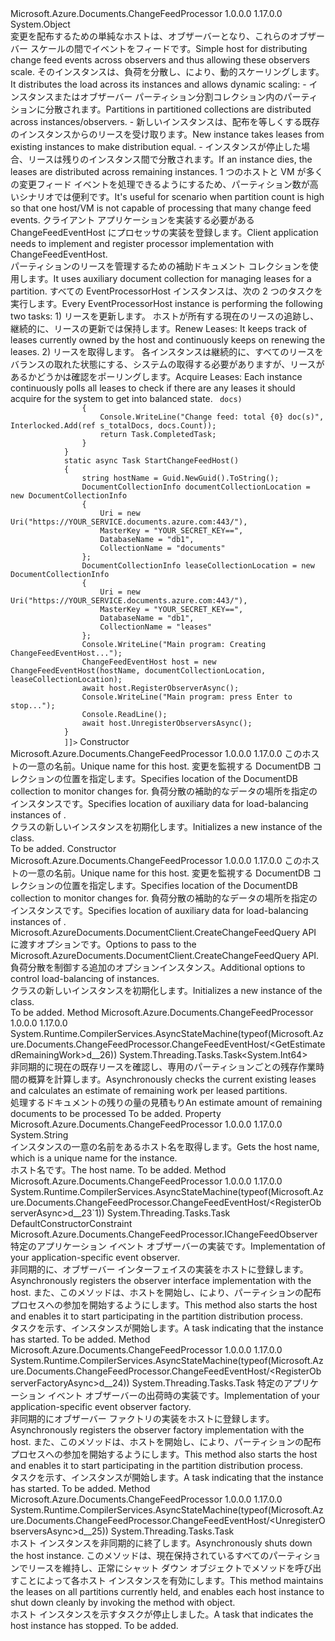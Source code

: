 <Type Name="ChangeFeedEventHost" FullName="Microsoft.Azure.Documents.ChangeFeedProcessor.ChangeFeedEventHost">
  <TypeSignature Language="C#" Value="public class ChangeFeedEventHost" />
  <TypeSignature Language="ILAsm" Value=".class public auto ansi beforefieldinit ChangeFeedEventHost extends System.Object" />
  <TypeSignature Language="DocId" Value="T:Microsoft.Azure.Documents.ChangeFeedProcessor.ChangeFeedEventHost" />
  <TypeSignature Language="VB.NET" Value="Public Class ChangeFeedEventHost" />
  <TypeSignature Language="F#" Value="type ChangeFeedEventHost = class&#xA;    interface IPartitionObserver&lt;DocumentServiceLease&gt;" />
  <AssemblyInfo>
    <AssemblyName>Microsoft.Azure.Documents.ChangeFeedProcessor</AssemblyName>
    <AssemblyVersion>1.0.0.0</AssemblyVersion>
    <AssemblyVersion>1.17.0.0</AssemblyVersion>
  </AssemblyInfo>
  <Base>
    <BaseTypeName>System.Object</BaseTypeName>
  </Base>
  <Interfaces />
  <Docs>
    <summary>
            <span data-ttu-id="7cb6d-101">変更を配布するための単純なホストは、オブザーバーとなり、これらのオブザーバー スケールの間でイベントをフィードです。</span><span class="sxs-lookup"><span data-stu-id="7cb6d-101">Simple host for distributing change feed events across observers and thus allowing these observers scale.</span></span>
            <span data-ttu-id="7cb6d-102">そのインスタンスは、負荷を分散し、により、動的スケーリングします。</span><span class="sxs-lookup"><span data-stu-id="7cb6d-102">It distributes the load across its instances and allows dynamic scaling:</span></span>
              - <span data-ttu-id="7cb6d-103">インスタンスまたはオブザーバー パーティション分割コレクション内のパーティションに分散されます。</span><span class="sxs-lookup"><span data-stu-id="7cb6d-103">Partitions in partitioned collections are distributed across instances/observers.</span></span>
              - <span data-ttu-id="7cb6d-104">新しいインスタンスは、配布を等しくする既存のインスタンスからのリースを受け取ります。</span><span class="sxs-lookup"><span data-stu-id="7cb6d-104">New instance takes leases from existing instances to make distribution equal.</span></span>
              - <span data-ttu-id="7cb6d-105">インスタンスが停止した場合、リースは残りのインスタンス間で分散されます。</span><span class="sxs-lookup"><span data-stu-id="7cb6d-105">If an instance dies, the leases are distributed across remaining instances.</span></span>
            <span data-ttu-id="7cb6d-106">1 つのホストと VM が多くの変更フィード イベントを処理できるようにするため、パーティション数が高いシナリオでは便利です。</span><span class="sxs-lookup"><span data-stu-id="7cb6d-106">It's useful for scenario when partition count is high so that one host/VM is not capable of processing that many change feed events.</span></span>
            <span data-ttu-id="7cb6d-107">クライアント アプリケーションを実装する必要がある<see cref="T:Microsoft.Azure.Documents.ChangeFeedProcessor.IChangeFeedObserver" />ChangeFeedEventHost にプロセッサの実装を登録します。</span><span class="sxs-lookup"><span data-stu-id="7cb6d-107">Client application needs to implement <see cref="T:Microsoft.Azure.Documents.ChangeFeedProcessor.IChangeFeedObserver" /> and register processor implementation with ChangeFeedEventHost.</span></span>
            </summary>
    <remarks>
            <span data-ttu-id="7cb6d-108">パーティションのリースを管理するための補助ドキュメント コレクションを使用します。</span><span class="sxs-lookup"><span data-stu-id="7cb6d-108">It uses auxiliary document collection for managing leases for a partition.</span></span>
            <span data-ttu-id="7cb6d-109">すべての EventProcessorHost インスタンスは、次の 2 つのタスクを実行します。</span><span class="sxs-lookup"><span data-stu-id="7cb6d-109">Every EventProcessorHost instance is performing the following two tasks:</span></span>
                1) <span data-ttu-id="7cb6d-110">リースを更新します。 ホストが所有する現在のリースの追跡し、継続的に、リースの更新では保持します。</span><span class="sxs-lookup"><span data-stu-id="7cb6d-110">Renew Leases: It keeps track of leases currently owned by the host and continuously keeps on renewing the leases.</span></span>
                2) <span data-ttu-id="7cb6d-111">リースを取得します。 各インスタンスは継続的に、すべてのリースをバランスの取れた状態にする、システムの取得する必要がありますが、リースがあるかどうかは確認をポーリングします。</span><span class="sxs-lookup"><span data-stu-id="7cb6d-111">Acquire Leases: Each instance continuously polls all leases to check if there are any leases it should acquire for the system to get into balanced state.</span></span>
                </remarks>
    <example>
      <code language="c#"><![CDATA[
            class DocumentFeedObserver : IChangeFeedObserver
            {
                private static int s_totalDocs = 0;
                public Task OpenAsync(ChangeFeedObserverContext context)
                {
                    Console.WriteLine("Worker opened, {0}", context.PartitionKeyRangeId);
                    return Task.CompletedTask;  // Requires targeting .NET 4.6+.
                }
                public Task CloseAsync(ChangeFeedObserverContext context, ChangeFeedObserverCloseReason reason)
                {
                    Console.WriteLine("Worker closed, {0}", context.PartitionKeyRangeId);
                    return Task.CompletedTask;
                }
                public Task ProcessChangesAsync(ChangeFeedObserverContext context, IReadOnlyList<Document> docs)
                {
                    Console.WriteLine("Change feed: total {0} doc(s)", Interlocked.Add(ref s_totalDocs, docs.Count));
                    return Task.CompletedTask;
                }
            }
            static async Task StartChangeFeedHost()
            {
                string hostName = Guid.NewGuid().ToString();
                DocumentCollectionInfo documentCollectionLocation = new DocumentCollectionInfo
                {
                    Uri = new Uri("https://YOUR_SERVICE.documents.azure.com:443/"),
                    MasterKey = "YOUR_SECRET_KEY==",
                    DatabaseName = "db1",
                    CollectionName = "documents"
                };
                DocumentCollectionInfo leaseCollectionLocation = new DocumentCollectionInfo
                {
                    Uri = new Uri("https://YOUR_SERVICE.documents.azure.com:443/"),
                    MasterKey = "YOUR_SECRET_KEY==",
                    DatabaseName = "db1",
                    CollectionName = "leases"
                };
                Console.WriteLine("Main program: Creating ChangeFeedEventHost...");
                ChangeFeedEventHost host = new ChangeFeedEventHost(hostName, documentCollectionLocation, leaseCollectionLocation);
                await host.RegisterObserverAsync<DocumentFeedObserver>();
                Console.WriteLine("Main program: press Enter to stop...");
                Console.ReadLine();
                await host.UnregisterObserversAsync();
            }
            ]]></code>
    </example>
  </Docs>
  <Members>
    <Member MemberName=".ctor">
      <MemberSignature Language="C#" Value="public ChangeFeedEventHost (string hostName, Microsoft.Azure.Documents.ChangeFeedProcessor.DocumentCollectionInfo documentCollectionLocation, Microsoft.Azure.Documents.ChangeFeedProcessor.DocumentCollectionInfo auxCollectionLocation);" />
      <MemberSignature Language="ILAsm" Value=".method public hidebysig specialname rtspecialname instance void .ctor(string hostName, class Microsoft.Azure.Documents.ChangeFeedProcessor.DocumentCollectionInfo documentCollectionLocation, class Microsoft.Azure.Documents.ChangeFeedProcessor.DocumentCollectionInfo auxCollectionLocation) cil managed" />
      <MemberSignature Language="DocId" Value="M:Microsoft.Azure.Documents.ChangeFeedProcessor.ChangeFeedEventHost.#ctor(System.String,Microsoft.Azure.Documents.ChangeFeedProcessor.DocumentCollectionInfo,Microsoft.Azure.Documents.ChangeFeedProcessor.DocumentCollectionInfo)" />
      <MemberSignature Language="VB.NET" Value="Public Sub New (hostName As String, documentCollectionLocation As DocumentCollectionInfo, auxCollectionLocation As DocumentCollectionInfo)" />
      <MemberSignature Language="F#" Value="new Microsoft.Azure.Documents.ChangeFeedProcessor.ChangeFeedEventHost : string * Microsoft.Azure.Documents.ChangeFeedProcessor.DocumentCollectionInfo * Microsoft.Azure.Documents.ChangeFeedProcessor.DocumentCollectionInfo -&gt; Microsoft.Azure.Documents.ChangeFeedProcessor.ChangeFeedEventHost" Usage="new Microsoft.Azure.Documents.ChangeFeedProcessor.ChangeFeedEventHost (hostName, documentCollectionLocation, auxCollectionLocation)" />
      <MemberType>Constructor</MemberType>
      <AssemblyInfo>
        <AssemblyName>Microsoft.Azure.Documents.ChangeFeedProcessor</AssemblyName>
        <AssemblyVersion>1.0.0.0</AssemblyVersion>
        <AssemblyVersion>1.17.0.0</AssemblyVersion>
      </AssemblyInfo>
      <Parameters>
        <Parameter Name="hostName" Type="System.String" />
        <Parameter Name="documentCollectionLocation" Type="Microsoft.Azure.Documents.ChangeFeedProcessor.DocumentCollectionInfo" />
        <Parameter Name="auxCollectionLocation" Type="Microsoft.Azure.Documents.ChangeFeedProcessor.DocumentCollectionInfo" />
      </Parameters>
      <Docs>
        <param name="hostName"><span data-ttu-id="7cb6d-112">このホストの一意の名前。</span><span class="sxs-lookup"><span data-stu-id="7cb6d-112">Unique name for this host.</span></span></param>
        <param name="documentCollectionLocation"><span data-ttu-id="7cb6d-113">変更を監視する DocumentDB コレクションの位置を指定します。</span><span class="sxs-lookup"><span data-stu-id="7cb6d-113">Specifies location of the DocumentDB collection to monitor changes for.</span></span></param>
        <param name="auxCollectionLocation"><span data-ttu-id="7cb6d-114">負荷分散の補助的なデータの場所を指定のインスタンス<see cref="T:Microsoft.Azure.Documents.ChangeFeedProcessor.ChangeFeedEventHost" />です。</span><span class="sxs-lookup"><span data-stu-id="7cb6d-114">Specifies location of auxiliary data for load-balancing instances of <see cref="T:Microsoft.Azure.Documents.ChangeFeedProcessor.ChangeFeedEventHost" />.</span></span></param>
        <summary>
            <span data-ttu-id="7cb6d-115"><see cref="T:Microsoft.Azure.Documents.ChangeFeedProcessor.ChangeFeedEventHost" /> クラスの新しいインスタンスを初期化します。</span><span class="sxs-lookup"><span data-stu-id="7cb6d-115">Initializes a new instance of the <see cref="T:Microsoft.Azure.Documents.ChangeFeedProcessor.ChangeFeedEventHost" /> class.</span></span>
            </summary>
        <remarks>To be added.</remarks>
      </Docs>
    </Member>
    <Member MemberName=".ctor">
      <MemberSignature Language="C#" Value="public ChangeFeedEventHost (string hostName, Microsoft.Azure.Documents.ChangeFeedProcessor.DocumentCollectionInfo documentCollectionLocation, Microsoft.Azure.Documents.ChangeFeedProcessor.DocumentCollectionInfo auxCollectionLocation, Microsoft.Azure.Documents.Client.ChangeFeedOptions changeFeedOptions, Microsoft.Azure.Documents.ChangeFeedProcessor.ChangeFeedHostOptions hostOptions);" />
      <MemberSignature Language="ILAsm" Value=".method public hidebysig specialname rtspecialname instance void .ctor(string hostName, class Microsoft.Azure.Documents.ChangeFeedProcessor.DocumentCollectionInfo documentCollectionLocation, class Microsoft.Azure.Documents.ChangeFeedProcessor.DocumentCollectionInfo auxCollectionLocation, class Microsoft.Azure.Documents.Client.ChangeFeedOptions changeFeedOptions, class Microsoft.Azure.Documents.ChangeFeedProcessor.ChangeFeedHostOptions hostOptions) cil managed" />
      <MemberSignature Language="DocId" Value="M:Microsoft.Azure.Documents.ChangeFeedProcessor.ChangeFeedEventHost.#ctor(System.String,Microsoft.Azure.Documents.ChangeFeedProcessor.DocumentCollectionInfo,Microsoft.Azure.Documents.ChangeFeedProcessor.DocumentCollectionInfo,Microsoft.Azure.Documents.Client.ChangeFeedOptions,Microsoft.Azure.Documents.ChangeFeedProcessor.ChangeFeedHostOptions)" />
      <MemberSignature Language="F#" Value="new Microsoft.Azure.Documents.ChangeFeedProcessor.ChangeFeedEventHost : string * Microsoft.Azure.Documents.ChangeFeedProcessor.DocumentCollectionInfo * Microsoft.Azure.Documents.ChangeFeedProcessor.DocumentCollectionInfo * Microsoft.Azure.Documents.Client.ChangeFeedOptions * Microsoft.Azure.Documents.ChangeFeedProcessor.ChangeFeedHostOptions -&gt; Microsoft.Azure.Documents.ChangeFeedProcessor.ChangeFeedEventHost" Usage="new Microsoft.Azure.Documents.ChangeFeedProcessor.ChangeFeedEventHost (hostName, documentCollectionLocation, auxCollectionLocation, changeFeedOptions, hostOptions)" />
      <MemberType>Constructor</MemberType>
      <AssemblyInfo>
        <AssemblyName>Microsoft.Azure.Documents.ChangeFeedProcessor</AssemblyName>
        <AssemblyVersion>1.0.0.0</AssemblyVersion>
        <AssemblyVersion>1.17.0.0</AssemblyVersion>
      </AssemblyInfo>
      <Parameters>
        <Parameter Name="hostName" Type="System.String" />
        <Parameter Name="documentCollectionLocation" Type="Microsoft.Azure.Documents.ChangeFeedProcessor.DocumentCollectionInfo" />
        <Parameter Name="auxCollectionLocation" Type="Microsoft.Azure.Documents.ChangeFeedProcessor.DocumentCollectionInfo" />
        <Parameter Name="changeFeedOptions" Type="Microsoft.Azure.Documents.Client.ChangeFeedOptions" />
        <Parameter Name="hostOptions" Type="Microsoft.Azure.Documents.ChangeFeedProcessor.ChangeFeedHostOptions" />
      </Parameters>
      <Docs>
        <param name="hostName"><span data-ttu-id="7cb6d-116">このホストの一意の名前。</span><span class="sxs-lookup"><span data-stu-id="7cb6d-116">Unique name for this host.</span></span></param>
        <param name="documentCollectionLocation"><span data-ttu-id="7cb6d-117">変更を監視する DocumentDB コレクションの位置を指定します。</span><span class="sxs-lookup"><span data-stu-id="7cb6d-117">Specifies location of the DocumentDB collection to monitor changes for.</span></span></param>
        <param name="auxCollectionLocation"><span data-ttu-id="7cb6d-118">負荷分散の補助的なデータの場所を指定のインスタンス<see cref="T:Microsoft.Azure.Documents.ChangeFeedProcessor.ChangeFeedEventHost" />です。</span><span class="sxs-lookup"><span data-stu-id="7cb6d-118">Specifies location of auxiliary data for load-balancing instances of <see cref="T:Microsoft.Azure.Documents.ChangeFeedProcessor.ChangeFeedEventHost" />.</span></span></param>
        <param name="changeFeedOptions"><span data-ttu-id="7cb6d-119">Microsoft.AzureDocuments.DocumentClient.CreateChangeFeedQuery API に渡すオプションです。</span><span class="sxs-lookup"><span data-stu-id="7cb6d-119">Options to pass to the Microsoft.AzureDocuments.DocumentClient.CreateChangeFeedQuery API.</span></span></param>
        <param name="hostOptions"><span data-ttu-id="7cb6d-120">負荷分散を制御する追加のオプション<see cref="T:Microsoft.Azure.Documents.ChangeFeedProcessor.ChangeFeedEventHost" />インスタンス。</span><span class="sxs-lookup"><span data-stu-id="7cb6d-120">Additional options to control load-balancing of <see cref="T:Microsoft.Azure.Documents.ChangeFeedProcessor.ChangeFeedEventHost" /> instances.</span></span></param>
        <summary>
            <span data-ttu-id="7cb6d-121"><see cref="T:Microsoft.Azure.Documents.ChangeFeedProcessor.ChangeFeedEventHost" /> クラスの新しいインスタンスを初期化します。</span><span class="sxs-lookup"><span data-stu-id="7cb6d-121">Initializes a new instance of the <see cref="T:Microsoft.Azure.Documents.ChangeFeedProcessor.ChangeFeedEventHost" /> class.</span></span>
            </summary>
        <remarks>To be added.</remarks>
      </Docs>
    </Member>
    <Member MemberName="GetEstimatedRemainingWork">
      <MemberSignature Language="C#" Value="public System.Threading.Tasks.Task&lt;long&gt; GetEstimatedRemainingWork ();" />
      <MemberSignature Language="ILAsm" Value=".method public hidebysig instance class System.Threading.Tasks.Task`1&lt;int64&gt; GetEstimatedRemainingWork() cil managed" />
      <MemberSignature Language="DocId" Value="M:Microsoft.Azure.Documents.ChangeFeedProcessor.ChangeFeedEventHost.GetEstimatedRemainingWork" />
      <MemberSignature Language="VB.NET" Value="Public Function GetEstimatedRemainingWork () As Task(Of Long)" />
      <MemberSignature Language="F#" Value="member this.GetEstimatedRemainingWork : unit -&gt; System.Threading.Tasks.Task&lt;int64&gt;" Usage="changeFeedEventHost.GetEstimatedRemainingWork " />
      <MemberType>Method</MemberType>
      <AssemblyInfo>
        <AssemblyName>Microsoft.Azure.Documents.ChangeFeedProcessor</AssemblyName>
        <AssemblyVersion>1.0.0.0</AssemblyVersion>
        <AssemblyVersion>1.17.0.0</AssemblyVersion>
      </AssemblyInfo>
      <Attributes>
        <Attribute>
          <AttributeName>System.Runtime.CompilerServices.AsyncStateMachine(typeof(Microsoft.Azure.Documents.ChangeFeedProcessor.ChangeFeedEventHost/&lt;GetEstimatedRemainingWork&gt;d__26))</AttributeName>
        </Attribute>
      </Attributes>
      <ReturnValue>
        <ReturnType>System.Threading.Tasks.Task&lt;System.Int64&gt;</ReturnType>
      </ReturnValue>
      <Parameters />
      <Docs>
        <summary>
            <span data-ttu-id="7cb6d-122">非同期的に現在の既存リースを確認し、専用のパーティションごとの残存作業時間の概算を計算します。</span><span class="sxs-lookup"><span data-stu-id="7cb6d-122">Asynchronously checks the current existing leases and calculates an estimate of remaining work per leased partitions.</span></span>
            </summary>
        <returns><span data-ttu-id="7cb6d-123">処理するドキュメントの残りの量の見積もり</span><span class="sxs-lookup"><span data-stu-id="7cb6d-123">An estimate amount of remaining documents to be processed</span></span></returns>
        <remarks>To be added.</remarks>
      </Docs>
    </Member>
    <Member MemberName="HostName">
      <MemberSignature Language="C#" Value="public string HostName { get; }" />
      <MemberSignature Language="ILAsm" Value=".property instance string HostName" />
      <MemberSignature Language="DocId" Value="P:Microsoft.Azure.Documents.ChangeFeedProcessor.ChangeFeedEventHost.HostName" />
      <MemberSignature Language="VB.NET" Value="Public ReadOnly Property HostName As String" />
      <MemberSignature Language="F#" Value="member this.HostName : string" Usage="Microsoft.Azure.Documents.ChangeFeedProcessor.ChangeFeedEventHost.HostName" />
      <MemberType>Property</MemberType>
      <AssemblyInfo>
        <AssemblyName>Microsoft.Azure.Documents.ChangeFeedProcessor</AssemblyName>
        <AssemblyVersion>1.0.0.0</AssemblyVersion>
        <AssemblyVersion>1.17.0.0</AssemblyVersion>
      </AssemblyInfo>
      <ReturnValue>
        <ReturnType>System.String</ReturnType>
      </ReturnValue>
      <Docs>
        <summary><span data-ttu-id="7cb6d-124">インスタンスの一意の名前をあるホスト名を取得します。</span><span class="sxs-lookup"><span data-stu-id="7cb6d-124">Gets the host name, which is a unique name for the instance.</span></span></summary>
        <value><span data-ttu-id="7cb6d-125">ホスト名です。</span><span class="sxs-lookup"><span data-stu-id="7cb6d-125">The host name.</span></span></value>
        <remarks>To be added.</remarks>
      </Docs>
    </Member>
    <Member MemberName="RegisterObserverAsync&lt;T&gt;">
      <MemberSignature Language="C#" Value="public System.Threading.Tasks.Task RegisterObserverAsync&lt;T&gt; () where T : Microsoft.Azure.Documents.ChangeFeedProcessor.IChangeFeedObservernew();" />
      <MemberSignature Language="ILAsm" Value=".method public hidebysig instance class System.Threading.Tasks.Task RegisterObserverAsync&lt;.ctor (class Microsoft.Azure.Documents.ChangeFeedProcessor.IChangeFeedObserver) T&gt;() cil managed" />
      <MemberSignature Language="DocId" Value="M:Microsoft.Azure.Documents.ChangeFeedProcessor.ChangeFeedEventHost.RegisterObserverAsync``1" />
      <MemberSignature Language="VB.NET" Value="Public Function RegisterObserverAsync(Of T As {IChangeFeedObserverNew}) () As Task" />
      <MemberSignature Language="F#" Value="member this.RegisterObserverAsync : unit -&gt; System.Threading.Tasks.Task (requires 'T :&gt; Microsoft.Azure.Documents.ChangeFeedProcessor.IChangeFeedObserver and 'T : (new : unit -&gt; 'T))" Usage="changeFeedEventHost.RegisterObserverAsync " />
      <MemberType>Method</MemberType>
      <AssemblyInfo>
        <AssemblyName>Microsoft.Azure.Documents.ChangeFeedProcessor</AssemblyName>
        <AssemblyVersion>1.0.0.0</AssemblyVersion>
        <AssemblyVersion>1.17.0.0</AssemblyVersion>
      </AssemblyInfo>
      <Attributes>
        <Attribute>
          <AttributeName>System.Runtime.CompilerServices.AsyncStateMachine(typeof(Microsoft.Azure.Documents.ChangeFeedProcessor.ChangeFeedEventHost/&lt;RegisterObserverAsync&gt;d__23`1))</AttributeName>
        </Attribute>
      </Attributes>
      <ReturnValue>
        <ReturnType>System.Threading.Tasks.Task</ReturnType>
      </ReturnValue>
      <TypeParameters>
        <TypeParameter Name="T">
          <Constraints>
            <ParameterAttribute>DefaultConstructorConstraint</ParameterAttribute>
            <InterfaceName>Microsoft.Azure.Documents.ChangeFeedProcessor.IChangeFeedObserver</InterfaceName>
          </Constraints>
        </TypeParameter>
      </TypeParameters>
      <Parameters />
      <Docs>
        <typeparam name="T"><span data-ttu-id="7cb6d-126">特定のアプリケーション イベント オブザーバーの実装です。</span><span class="sxs-lookup"><span data-stu-id="7cb6d-126">Implementation of your application-specific event observer.</span></span></typeparam>
        <summary><span data-ttu-id="7cb6d-127">非同期的に、オブザーバー インターフェイスの実装をホストに登録します。</span><span class="sxs-lookup"><span data-stu-id="7cb6d-127">Asynchronously registers the observer interface implementation with the host.</span></span>
            <span data-ttu-id="7cb6d-128">また、このメソッドは、ホストを開始し、により、パーティションの配布プロセスへの参加を開始するようにします。</span><span class="sxs-lookup"><span data-stu-id="7cb6d-128">This method also starts the host and enables it to start participating in the partition distribution process.</span></span></summary>
        <returns><span data-ttu-id="7cb6d-129">タスクを示す、<see cref="T:Microsoft.Azure.Documents.ChangeFeedProcessor.ChangeFeedEventHost" />インスタンスが開始します。</span><span class="sxs-lookup"><span data-stu-id="7cb6d-129">A task indicating that the <see cref="T:Microsoft.Azure.Documents.ChangeFeedProcessor.ChangeFeedEventHost" /> instance has started.</span></span></returns>
        <remarks>To be added.</remarks>
      </Docs>
    </Member>
    <Member MemberName="RegisterObserverFactoryAsync">
      <MemberSignature Language="C#" Value="public System.Threading.Tasks.Task RegisterObserverFactoryAsync (Microsoft.Azure.Documents.ChangeFeedProcessor.IChangeFeedObserverFactory factory);" />
      <MemberSignature Language="ILAsm" Value=".method public hidebysig instance class System.Threading.Tasks.Task RegisterObserverFactoryAsync(class Microsoft.Azure.Documents.ChangeFeedProcessor.IChangeFeedObserverFactory factory) cil managed" />
      <MemberSignature Language="DocId" Value="M:Microsoft.Azure.Documents.ChangeFeedProcessor.ChangeFeedEventHost.RegisterObserverFactoryAsync(Microsoft.Azure.Documents.ChangeFeedProcessor.IChangeFeedObserverFactory)" />
      <MemberSignature Language="VB.NET" Value="Public Function RegisterObserverFactoryAsync (factory As IChangeFeedObserverFactory) As Task" />
      <MemberSignature Language="F#" Value="member this.RegisterObserverFactoryAsync : Microsoft.Azure.Documents.ChangeFeedProcessor.IChangeFeedObserverFactory -&gt; System.Threading.Tasks.Task" Usage="changeFeedEventHost.RegisterObserverFactoryAsync factory" />
      <MemberType>Method</MemberType>
      <AssemblyInfo>
        <AssemblyName>Microsoft.Azure.Documents.ChangeFeedProcessor</AssemblyName>
        <AssemblyVersion>1.0.0.0</AssemblyVersion>
        <AssemblyVersion>1.17.0.0</AssemblyVersion>
      </AssemblyInfo>
      <Attributes>
        <Attribute>
          <AttributeName>System.Runtime.CompilerServices.AsyncStateMachine(typeof(Microsoft.Azure.Documents.ChangeFeedProcessor.ChangeFeedEventHost/&lt;RegisterObserverFactoryAsync&gt;d__24))</AttributeName>
        </Attribute>
      </Attributes>
      <ReturnValue>
        <ReturnType>System.Threading.Tasks.Task</ReturnType>
      </ReturnValue>
      <Parameters>
        <Parameter Name="factory" Type="Microsoft.Azure.Documents.ChangeFeedProcessor.IChangeFeedObserverFactory" />
      </Parameters>
      <Docs>
        <param name="factory"><span data-ttu-id="7cb6d-130">特定のアプリケーション イベント オブザーバーの出荷時の実装です。</span><span class="sxs-lookup"><span data-stu-id="7cb6d-130">Implementation of your application-specific event observer factory.</span></span></param>
        <summary>
            <span data-ttu-id="7cb6d-131">非同期的にオブザーバー ファクトリの実装をホストに登録します。</span><span class="sxs-lookup"><span data-stu-id="7cb6d-131">Asynchronously registers the observer factory implementation with the host.</span></span>
            <span data-ttu-id="7cb6d-132">また、このメソッドは、ホストを開始し、により、パーティションの配布プロセスへの参加を開始するようにします。</span><span class="sxs-lookup"><span data-stu-id="7cb6d-132">This method also starts the host and enables it to start participating in the partition distribution process.</span></span>
            </summary>
        <returns><span data-ttu-id="7cb6d-133">タスクを示す、<see cref="T:Microsoft.Azure.Documents.ChangeFeedProcessor.ChangeFeedEventHost" />インスタンスが開始します。</span><span class="sxs-lookup"><span data-stu-id="7cb6d-133">A task indicating that the <see cref="T:Microsoft.Azure.Documents.ChangeFeedProcessor.ChangeFeedEventHost" /> instance has started.</span></span></returns>
        <remarks>To be added.</remarks>
      </Docs>
    </Member>
    <Member MemberName="UnregisterObserversAsync">
      <MemberSignature Language="C#" Value="public System.Threading.Tasks.Task UnregisterObserversAsync ();" />
      <MemberSignature Language="ILAsm" Value=".method public hidebysig instance class System.Threading.Tasks.Task UnregisterObserversAsync() cil managed" />
      <MemberSignature Language="DocId" Value="M:Microsoft.Azure.Documents.ChangeFeedProcessor.ChangeFeedEventHost.UnregisterObserversAsync" />
      <MemberSignature Language="VB.NET" Value="Public Function UnregisterObserversAsync () As Task" />
      <MemberSignature Language="F#" Value="member this.UnregisterObserversAsync : unit -&gt; System.Threading.Tasks.Task" Usage="changeFeedEventHost.UnregisterObserversAsync " />
      <MemberType>Method</MemberType>
      <AssemblyInfo>
        <AssemblyName>Microsoft.Azure.Documents.ChangeFeedProcessor</AssemblyName>
        <AssemblyVersion>1.0.0.0</AssemblyVersion>
        <AssemblyVersion>1.17.0.0</AssemblyVersion>
      </AssemblyInfo>
      <Attributes>
        <Attribute>
          <AttributeName>System.Runtime.CompilerServices.AsyncStateMachine(typeof(Microsoft.Azure.Documents.ChangeFeedProcessor.ChangeFeedEventHost/&lt;UnregisterObserversAsync&gt;d__25))</AttributeName>
        </Attribute>
      </Attributes>
      <ReturnValue>
        <ReturnType>System.Threading.Tasks.Task</ReturnType>
      </ReturnValue>
      <Parameters />
      <Docs>
        <summary><span data-ttu-id="7cb6d-134">ホスト インスタンスを非同期的に終了します。</span><span class="sxs-lookup"><span data-stu-id="7cb6d-134">Asynchronously shuts down the host instance.</span></span> <span data-ttu-id="7cb6d-135">このメソッドは、現在保持されているすべてのパーティションでリースを維持し、正常にシャット ダウン オブジェクトでメソッドを呼び出すことによって各ホスト インスタンスを有効にします。</span><span class="sxs-lookup"><span data-stu-id="7cb6d-135">This method maintains the leases on all partitions currently held, and enables each host instance to shut down cleanly by invoking the method with object.</span></span></summary>
        <returns><span data-ttu-id="7cb6d-136">ホスト インスタンスを示すタスクが停止しました。</span><span class="sxs-lookup"><span data-stu-id="7cb6d-136">A task that indicates the host instance has stopped.</span></span></returns>
        <remarks>To be added.</remarks>
      </Docs>
    </Member>
  </Members>
</Type>